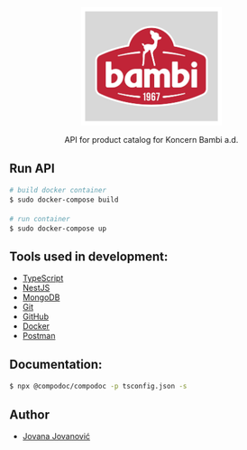 <p align="center">
  <a href="https://bambi.rs/" target="blank"><img src="bambi.jpg" alt="Bambi Logo" width="250"/></a>
</p>

<p align="center">API for product catalog for Koncern Bambi a.d.</p>

## Run API

```bash
# build docker container
$ sudo docker-compose build

# run container
$ sudo docker-compose up
```

## Tools used in development:

- [TypeScript](https://www.typescriptlang.org/)
- [NestJS](https://nestjs.com/)
- [MongoDB](https://www.mongodb.com/)
- [Git](https://git-scm.com/)
- [GitHub](https://github.com/)
- [Docker](https://www.docker.com/)
- [Postman](https://www.postman.com/)


## Documentation:

```bash
$ npx @compodoc/compodoc -p tsconfig.json -s
```


## Author

- [Jovana Jovanović](https://github.com/jjovana314)
